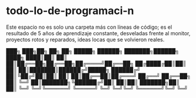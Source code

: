# todo-lo-de-programaci-n
Este espacio no es solo una carpeta más con líneas de código; es el resultado de 5 años de aprendizaje constante, desveladas frente al monitor, proyectos rotos y reparados, ideas locas que se volvieron reales.



███╗   ███╗██╗     ██╗   ██╗ █████╗ ██████╗ ███████╗██████╗ 
████╗ ████║██║     ██║   ██║██╔══██╗██╔══██╗██╔════╝██╔══██╗
██╔████╔██║██║     ██║   ██║███████║██████╔╝█████╗  ██████╔╝
██║╚██╔╝██║██║     ██║   ██║██╔══██║██╔═══╝ ██╔══╝  ██╔══██╗
██║ ╚═╝ ██║███████╗╚██████╔╝██║  ██║██║     ███████╗██║  ██║
╚═╝     ╚═╝╚══════╝ ╚═════╝ ╚═╝  ╚═╝╚═╝     ╚══════╝╚═╝  ╚═╝
